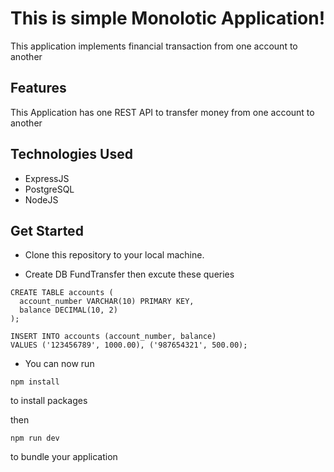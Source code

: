 # This is simple Monolotic Application!
This application implements financial transaction from one account to another

## Features
This Application has one REST API to transfer money from one account to another

## Technologies Used
- ExpressJS
- PostgreSQL
- NodeJS

## Get Started
- Clone this repository to your local machine.

- Create DB FundTransfer then excute these queries

```
CREATE TABLE accounts (
  account_number VARCHAR(10) PRIMARY KEY,
  balance DECIMAL(10, 2)
);

INSERT INTO accounts (account_number, balance)
VALUES ('123456789', 1000.00), ('987654321', 500.00);
```

- You can now run

```
npm install
```
to install packages

then

```
npm run dev
```

to bundle your application
